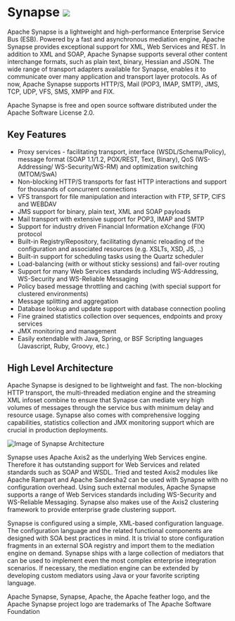 # Synapse ![](https://github.com/shafreenAnfar/synapse/workflows/Synapse%20Daily%20Build/badge.svg)
Apache Synapse is a lightweight and high-performance Enterprise Service Bus (ESB). Powered by a fast and asynchronous mediation engine, Apache Synapse provides exceptional support for XML, Web Services and REST. In addition to XML and SOAP, 
Apache Synapse supports several other content interchange formats, such as plain text, binary, Hessian and JSON. The wide range of transport adapters available for Synapse, enables it to communicate over many application and transport layer protocols. As of now, Apache Synapse supports HTTP/S, Mail (POP3, IMAP, SMTP), JMS, TCP, UDP, VFS, SMS, XMPP and FIX.

Apache Synapse is free and open source software distributed under the Apache Software License 2.0. 


## Key Features
- Proxy services - facilitating transport, interface (WSDL/Schema/Policy), message format (SOAP 1.1/1.2, POX/REST, Text, Binary), QoS (WS-Addressing/ WS-Security/WS-RM) and optimization switching (MTOM/SwA)
- Non-blocking HTTP/S transports for fast HTTP interactions and support for thousands of concurrent connections
- VFS transport for file manipulation and interaction with FTP, SFTP, CIFS and WEBDAV
- JMS support for binary, plain text, XML and SOAP payloads
- Mail transport with extensive support for POP3, IMAP and SMTP
- Support for industry driven Financial Information eXchange (FIX) protocol
- Built-in Registry/Repository, facilitating dynamic reloading of the configuration and associated resources (e.g. XSLTs, XSD, JS, ..)
- Built-in support for scheduling tasks using the Quartz scheduler
- Load-balancing (with or without sticky sessions) and fail-over routing
- Support for many Web Services standards including WS-Addressing, WS-Security and WS-Reliable Messaging
- Policy based message throttling and caching (with special support for clustered environments)
- Message splitting and aggregation
- Database lookup and update support with database connection pooling
- Fine grained statistics collection over sequences, endpoints and proxy services
- JMX monitoring and management
- Easily extendable with Java, Spring, or BSF Scripting languages (Javascript, Ruby, Groovy, etc.)

## High Level Architecture
Apache Synapse is designed to be lightweight and fast. The non-blocking HTTP transport, the multi-threaded mediation engine and the streaming XML infoset combine to ensure that Synapse can mediate very high volumes of messages through the service bus with minimum delay and resource usage. 
Synapse also comes with comprehensive logging capabilities, statistics collection and JMX monitoring support which are crucial in production deployments.

![Image of Synapse Architecture](https://synapse.apache.org/images/synapse-arch.png)


Synapse uses Apache Axis2 as the underlying Web Services engine. 
Therefore it has outstanding support for Web Services and related standards such as SOAP and WSDL. 
Tried and tested Axis2 modules like Apache Rampart and Apache Sandesha2 can be used with Synapse with no configuration overhead. 
Using such external modules, Apache Synapse supports a range of Web Services standards including WS-Security and WS-Reliable Messaging. Synapse also makes use of the Axis2 clustering framework to provide enterprise grade clustering support.

Synapse is configured using a simple, XML-based configuration language. 
The configuration language and the related functional components are designed with SOA best practices in mind. It is trivial to store configuration fragments in an external SOA registry and import them to the mediation engine on demand. 
Synapse ships with a large collection of mediators that can be used to implement even the most complex enterprise integration scenarios. If necessary, the mediation engine can be extended by developing custom mediators using Java or your favorite scripting language.














Apache Synapse, Synapse, Apache, the Apache feather logo, and the Apache Synapse project logo are trademarks of The Apache Software Foundation
